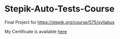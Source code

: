 # Stepik-Auto-Tests-Course
Final Project for https://stepik.org/course/575/syllabus

My Certificate is available [here](https://stepik.org/cert/1303312)

